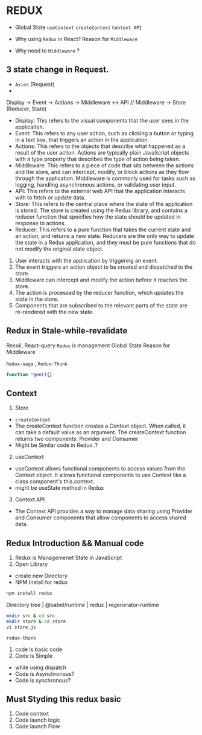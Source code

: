 # REDUX

- Global State
`useContext` `createContext` `Context API`

- Why using `Redux` in React?
Reason for `Middleware` 

- Why need to `Middleware` ?

## 3 state change in Request.
- `Axios` (Request)
- 

Display -> Event -> Actions -> Middleware <-> API // Middleware -> Store (Reducer, State)

- Display: This refers to the visual components that the user sees in the application.
- Event: This refers to any user action, such as clicking a button or typing in a text box, that triggers an action in the application.
- Actions: This refers to the objects that describe what happened as a result of the user action. Actions are typically plain JavaScript objects with a type property that describes the type of action being taken.
- Middleware: This refers to a piece of code that sits between the actions and the store, and can intercept, modify, or block actions as they flow through the application. Middleware is commonly used for tasks such as logging, handling asynchronous actions, or validating user input.
- API: This refers to the external web API that the application interacts with to fetch or update data.
- Store: This refers to the central place where the state of the application is stored. The store is created using the Redux library, and contains a reducer function that specifies how the state should be updated in response to actions.
- Reducer: This refers to a pure function that takes the current state and an action, and returns a new state. Reducers are the only way to update the state in a Redux application, and they must be pure functions that do not modify the original state object.

1. User interacts with the application by triggering an event.
2. The event triggers an action object to be created and dispatched to the store.
3. Middleware can intercept and modify the action before it reaches the store.
4. The action is processed by the reducer function, which updates the state in the store.
5. Components that are subscribed to the relevant parts of the state are re-rendered with the new state.


## Redux in Stale-while-revalidate 

Recoil, React-query
`Redux` is management Global State
Reason for Middleware

`Redux-saga` , `Redux-Thunk`

```javascript
function *gen(){}
```

## Context 

1. Store 
- `createContext`
- The createContext function creates a Context object. When called, it can take a default value as an argument. The createContext function returns two components: Provider and Consumer
- Might be Similar code in Redux..?

2. useContext
- useContext allows functional components to access values from the Context object. It allows functional components to use Context like a class component's this.context.
- might be useState method in Redux

3. Context API
- The Context API provides a way to manage data sharing using Provider and Consumer components that allow components to access shared data.

## Redux Introduction && Manual code 

1. Redux is Managemenet State in JavaScript
2. Open Library 

- create new Directory 
- NPM Install for redux
```sh
npm install redux
```
Directory tree
| @babel/runtime
| redux
| regenerator-runtime

```sh
mkdir src & cd src
mkdir store & cd store
vi store.js
```

`redux-thunk`
1. code is basic code 
2. Code is Simple
  - while using dispatch
  - Code is Asynchronous?
  - Code is synchronous?


## Must Styding this redux basic 
1. Code context
2. Code launch logic
3. Code launch Flow